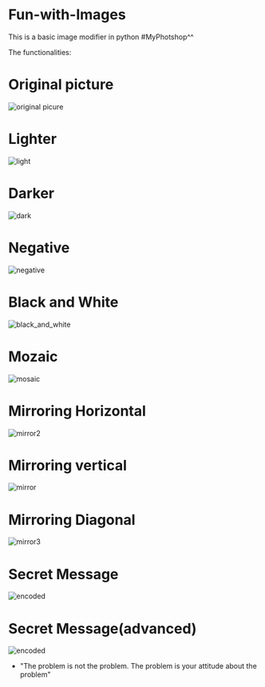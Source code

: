 # Fun-with-Images
This is a basic image modifier in python #MyPhotshop^^

The functionalities:

# Original picture
![original picure](assets/original.png)
# Lighter
![light](assets/light.png)
# Darker
![dark](assets/dark.png)
# Negative
![negative](assets/negative.png)
# Black and White
![black_and_white](assets/black_and_white.png)
# Mozaic
![mosaic](assets/mosaic.png)
# Mirroring Horizontal
![mirror2](assets/mirror2.png)
# Mirroring vertical
![mirror](assets/mirror.png)
# Mirroring Diagonal
![mirror3](assets/mirror3.png)
# Secret Message
![encoded](assets/encoded_beginner.png)
# Secret Message(advanced)
![encoded](assets/encoded.png)
- "The problem is not the problem. The problem is your attitude about the problem"
